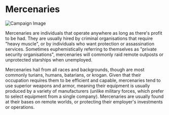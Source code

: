 # Mercenaries

![Campaign Image](/media/mercenaries.webp)

Mercenaries are individuals that operate anywhere as long as there's profit to be had. They are usually hired by criminal organisations that require "heavy muscle", or by individuals who want protection or assassination services. Sometimes euphemistically referring to themselves as "private security organisations", mercenaries will commonly raid remote outposts or unprotected starships when unemployed.

Mercenaries hail from all races and backgrounds, though are most commonly turians, humans, batarians, or krogan. Given that their occupation requires them to be efficient and capable, mercenaries tend to use superior weapons and armor, meaning their equipment is usually produced by a variety of manufacturers (unlike military forces, which prefer to select equipment from a single company). Mercenaries are usually found at their bases on remote worlds, or protecting their employer's investments or operations.